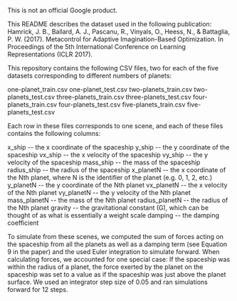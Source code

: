 This is not an official Google product.

This README describes the dataset used in the following publication:
Hamrick, J. B., Ballard, A. J., Pascanu, R., Vinyals, O., Heess, N., &
Battaglia, P. W. (2017). Metacontrol for Adaptive Imagination-Based
Optimization. In Proceedings of the 5th International Conference on Learning
Representations (ICLR 2017).

This repository contains the following CSV files, two for each of the five
datasets corresponding to different numbers of planets:

one-planet_train.csv
one-planet_test.csv
two-planets_train.csv
two-planets_test.csv
three-planets_train.csv
three-planets_test.csv
four-planets_train.csv
four-planets_test.csv
five-planets_train.csv
five-planets_test.csv

Each row in these files corresponds to one scene, and each of these files
contains the following columns:

x_ship -- the x coordinate of the spaceship
y_ship -- the y coordinate of the spaceship
vx_ship -- the x velocity of the spaceship
vy_ship -- the y velocity of the spaceship
mass_ship -- the mass of the spaceship
radius_ship -- the radius of the spaceship
x_planetN -- the x coordinate of the Nth planet, where N is the identifier of the planet (e.g. 0, 1, 2, etc.)
y_planetN -- the y coordinate of the Nth planet
vx_planetN -- the x velocity of the Nth planet
vy_planetN -- the y velocity of the Nth planet
mass_planetN -- the mass of the Nth planet
radius_planetN -- the radius of the Nth planet
gravity -- the gravitational constant (G), which can be thought of as what is essentially a weight scale
damping -- the damping coefficient

To simulate from these scenes, we computed the sum of forces acting on the
spaceship from all the planets as well as a damping term (see Equation 9 in the
paper) and the used Euler integration to simulate forward. When calculating
forces, we accounted for one special case: If the spaceship was within the
radius of a planet, the force exerted by the planet on the spaceship was set to
a value as if the spaceship was just above the planet surface. We used an
integrator step size of 0.05 and ran simulations forward for 12 steps.


